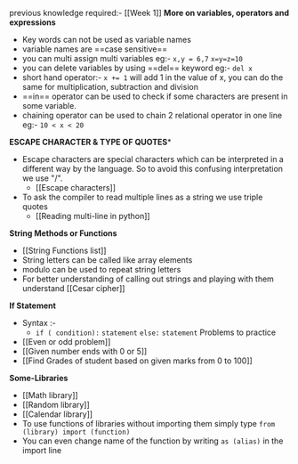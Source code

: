 previous knowledge required:- [[Week 1]]
**More on variables, operators and expressions** 
- Key words can not be used as variable names 
- variable names are  ==case sensitive== 
- you can multi assign multi variables 
	 eg:- `x,y = 6,7`
	 `x=y=z=10`
- you can delete variables by using ==del== keyword
	 eg:- `del x`
- short hand operator:- `x += 1` will add 1 in the value of x, you can do the same for multiplication, subtraction and division 
- ==in== operator can be used to check if some characters are present in some variable.
- chaining operator can be used to chain 2 relational operator in one line
	 eg:- `10 < x < 20`

**ESCAPE CHARACTER & TYPE OF QUOTES***
- Escape characters are special characters which can be interpreted in a different way by the language. So to avoid this confusing interpretation we use "/". 
	- [[Escape characters]]
- To ask the compiler to read multiple lines as a string we use triple quotes 
	- [[Reading multi-line in python]]

**String Methods or Functions**
- [[String Functions list]]
- String letters can be called like array elements 
- modulo can be used to repeat string letters
- For better understanding of calling out strings and playing with them understand [[Cesar cipher]]

**If Statement**
- Syntax :-
	- `if ( condition):`
		 `statement`
	 `else:`
		`statement`
Problems to practice
- [[Even or odd problem]]
- [[Given number ends with 0 or 5]]
- [[Find Grades of student based on given marks from 0 to 100]]

**Some-Libraries**
- [[Math library]]
- [[Random library]]
- [[Calendar library]]
- To use functions of libraries without importing them simply type `from (library) import (function)`
- You can even change name of the function by writing `as (alias)` in the import line

